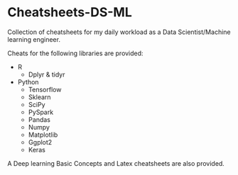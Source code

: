 # Cheatsheets-DS-ML
Collection of cheatsheets for my daily workload as a Data Scientist/Machine learning engineer.

Cheats for the following libraries are provided:
* R
  * Dplyr & tidyr
* Python
  * Tensorflow
  * Sklearn
  * SciPy
  * PySpark
  * Pandas
  * Numpy
  * Matplotlib
  * Ggplot2
  * Keras

A Deep learning Basic Concepts and Latex cheatsheets are also provided.
